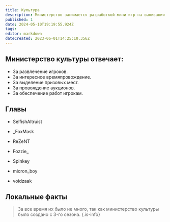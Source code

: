 ```yaml
---
title: Культура
description: Министерство занимается разработкой мини игр на выживании.
published: 1
date: 2024-05-10T19:19:55.924Z
tags: 
editor: markdown
dateCreated: 2023-06-01T14:25:10.356Z
---
```



## Министерство культуры отвечает:
 - За развлечение игроков.
 - За интересное времяпровождение.
 - За выделение призовых мест.
 - За провождение аукционов.
 - За обеспечение работ игрокам.
## Главы


- SelfishAltruist

- _FoxMask

- ReZeNT

- Fozzie_

- Spinkey

- micron_boy 

- voidzaak
## Локальные факты

> За все время их было не много, так как министерство культуры было создано с 3-го сезона.
{.is-info}
